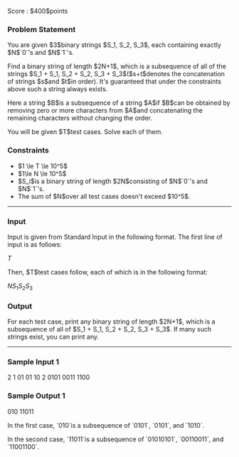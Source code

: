 
<div>

<span>

<span>

<p>
Score : $400$points
</p>

<div>

<section>

### **Problem Statement**

<p>
You are given $3$binary strings $S_1, S_2, S_3$, each containing exactly $N$`0`'s and $N$`1`'s.
</p>

<p>
Find a binary string of length $2N+1$, which is a subsequence of all of the strings $S_1 + S_1, S_2 + S_2, S_3 + S_3$($s+t$denotes the concatenation of strings $s$and $t$in order). It's guaranteed that under the constraints above such a string always exists.
</p>

<p>
Here a string $B$is a subsequence of a string $A$if $B$can be obtained by removing zero or more characters from $A$and concatenating the remaining characters without changing the order.
</p>

<p>
You will be given $T$test cases. Solve each of them.
</p>

</section>

</div>

<div>

<section>

### **Constraints**

<ul>

<li>
$1 \le T \le 10^5$
</li>

<li>
$1\le N \le 10^5$
</li>

<li>
$S_i$is a binary string of length $2N$consisting of $N$`0`'s and $N$`1`'s.
</li>

<li>
The sum of $N$over all test cases doesn't exceed $10^5$.
</li>

</ul>

</section>

</div>

---

<div>

<div>

<section>

### **Input**

<p>
Input is given from Standard Input in the following format.
The first line of input is as follows:
</p>

<div>

$T$
</div>

<p>
Then, $T$test cases follow, each of which is in the following format:
</p>

<div>

$N$$S_1$$S_2$$S_3$
</div>

</section>

</div>

<div>

<section>

### **Output**

<p>
For each test case, print any binary string of length $2N+1$, which is a subsequence of all of $S_1 + S_1, S_2 + S_2, S_3 + S_3$.
If many such strings exist, you can print any.
</p>

</section>

</div>

</div>

---

<div>

<section>

### **Sample Input 1**

<div>

2
1
01
01
10
2
0101
0011
1100

</div>

</section>

</div>

<div>

<section>

### **Sample Output 1**

<div>

010
11011

</div>

<p>
In the first case, `010`is a subsequence of `0101`, `0101`, and `1010`.
</p>

<p>
In the second case, `11011`is a subsequence of `01010101`, `00110011`, and `11001100`.
</p>

</section>

</div>

</span>

</span>

</div>
